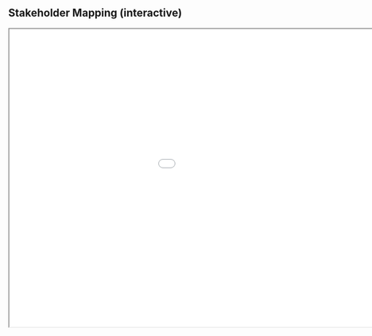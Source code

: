 


## Stakeholder Mapping (interactive)

<div class="iframe-container">
  <iframe src="/sims/stakeholder-mapping/index.html"
          width="1200" height="600" scrolling="no" title="Stakeholder Mapping"></iframe>
</div>